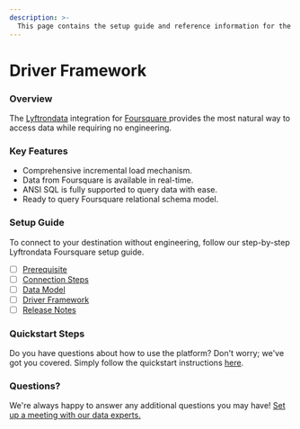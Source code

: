 ```yaml
---
description: >-
  This page contains the setup guide and reference information for the Foursquare source connector.
---
```


# Driver Framework

### Overview

The [Lyftrondata](https://www.lyftrondata.com/) integration for [Foursquare](https://www.lyftrondata.com/integration/foursquare/)[ ](https://www.lyftrondata.com/integration/foursquare/)provides the most natural way to access data while requiring no engineering.

### Key Features

* Comprehensive incremental load mechanism.
* Data from Foursquare is available in real-time.&#x20;
* ANSI SQL is fully supported to query data with ease.
* Ready to query Foursquare relational schema model.

### Setup Guide

To connect to your destination without engineering, follow our step-by-step Lyftrondata Foursquare setup guide.

* [ ] [Prerequisite](../../marketing-analytics/foursquare/prerequisite.md)
* [ ] [Connection Steps](../../marketing-analytics/foursquare/connection-steps.md)
* [ ] [Data Model](../../marketing-analytics/foursquare/data-model/)
* [ ] [Driver Framework](../../marketing-analytics/foursquare/driver-framework/)
* [ ] [Release Notes](../../marketing-analytics/foursquare/release-notes.md)

### Quickstart Steps

Do you have questions about how to use the platform? Don't worry; we've got you covered. Simply follow the quickstart instructions [here](../../../quickstart-steps.md).

### Questions? <a href="#questions" id="questions"></a>

We're always happy to answer any additional questions you may have! [Set up a meeting with our data experts.](https://www.lyftrondata.com/book-a-meeting/)


